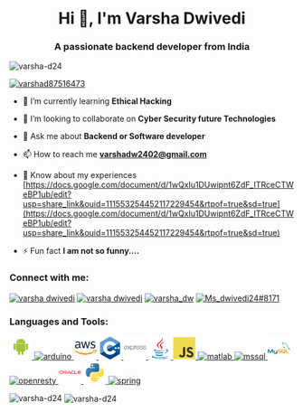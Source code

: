 <h1 align="center">Hi 👋, I'm Varsha Dwivedi</h1>
<h3 align="center">A passionate backend developer from India</h3>

<p align="left"> <img src="https://komarev.com/ghpvc/?username=varsha-d24&label=Profile%20views&color=0e75b6&style=flat" alt="varsha-d24" /> </p>

<p align="left"> <a href="https://twitter.com/varshad87516473" target="blank"><img src="https://img.shields.io/twitter/follow/varshad87516473?logo=twitter&style=for-the-badge" alt="varshad87516473" /></a> </p>

- 🌱 I’m currently learning **Ethical Hacking**

- 👯 I’m looking to collaborate on **Cyber Security future Technologies**

- 💬 Ask me about **Backend or Software developer**

- 📫 How to reach me **varshadw2402@gmail.com**

- 📄 Know about my experiences [https://docs.google.com/document/d/1wQxIu1DUwipnt6ZdF_ITRceCTWeBP1ub/edit?usp=share_link&ouid=111553254452117229454&rtpof=true&sd=true](https://docs.google.com/document/d/1wQxIu1DUwipnt6ZdF_ITRceCTWeBP1ub/edit?usp=share_link&ouid=111553254452117229454&rtpof=true&sd=true)

- ⚡ Fun fact **I am not so funny....**

<h3 align="left">Connect with me:</h3>
<p align="left">
<a href="https://linkedin.com/in/varsha dwivedi" target="blank"><img align="center" src="https://raw.githubusercontent.com/rahuldkjain/github-profile-readme-generator/master/src/images/icons/Social/linked-in-alt.svg" alt="varsha dwivedi" height="30" width="40" /></a>
<a href="https://fb.com/varsha dwivedi" target="blank"><img align="center" src="https://raw.githubusercontent.com/rahuldkjain/github-profile-readme-generator/master/src/images/icons/Social/facebook.svg" alt="varsha dwivedi" height="30" width="40" /></a>
<a href="https://instagram.com/varsha_dw" target="blank"><img align="center" src="https://raw.githubusercontent.com/rahuldkjain/github-profile-readme-generator/master/src/images/icons/Social/instagram.svg" alt="varsha_dw" height="30" width="40" /></a>
<a href="https://discord.gg/Ms_dwivedi24#8171" target="blank"><img align="center" src="https://raw.githubusercontent.com/rahuldkjain/github-profile-readme-generator/master/src/images/icons/Social/discord.svg" alt="Ms_dwivedi24#8171" height="30" width="40" /></a>
</p>

<h3 align="left">Languages and Tools:</h3>
<p align="left"> <a href="https://developer.android.com" target="_blank" rel="noreferrer"> <img src="https://raw.githubusercontent.com/devicons/devicon/master/icons/android/android-original-wordmark.svg" alt="android" width="40" height="40"/> </a> <a href="https://www.arduino.cc/" target="_blank" rel="noreferrer"> <img src="https://cdn.worldvectorlogo.com/logos/arduino-1.svg" alt="arduino" width="40" height="40"/> </a> <a href="https://aws.amazon.com" target="_blank" rel="noreferrer"> <img src="https://raw.githubusercontent.com/devicons/devicon/master/icons/amazonwebservices/amazonwebservices-original-wordmark.svg" alt="aws" width="40" height="40"/> </a> <a href="https://www.w3schools.com/cpp/" target="_blank" rel="noreferrer"> <img src="https://raw.githubusercontent.com/devicons/devicon/master/icons/cplusplus/cplusplus-original.svg" alt="cplusplus" width="40" height="40"/> </a> <a href="https://expressjs.com" target="_blank" rel="noreferrer"> <img src="https://raw.githubusercontent.com/devicons/devicon/master/icons/express/express-original-wordmark.svg" alt="express" width="40" height="40"/> </a> <a href="https://www.java.com" target="_blank" rel="noreferrer"> <img src="https://raw.githubusercontent.com/devicons/devicon/master/icons/java/java-original.svg" alt="java" width="40" height="40"/> </a> <a href="https://developer.mozilla.org/en-US/docs/Web/JavaScript" target="_blank" rel="noreferrer"> <img src="https://raw.githubusercontent.com/devicons/devicon/master/icons/javascript/javascript-original.svg" alt="javascript" width="40" height="40"/> </a> <a href="https://www.mathworks.com/" target="_blank" rel="noreferrer"> <img src="https://upload.wikimedia.org/wikipedia/commons/2/21/Matlab_Logo.png" alt="matlab" width="40" height="40"/> </a> <a href="https://www.microsoft.com/en-us/sql-server" target="_blank" rel="noreferrer"> <img src="https://www.svgrepo.com/show/303229/microsoft-sql-server-logo.svg" alt="mssql" width="40" height="40"/> </a> <a href="https://www.mysql.com/" target="_blank" rel="noreferrer"> <img src="https://raw.githubusercontent.com/devicons/devicon/master/icons/mysql/mysql-original-wordmark.svg" alt="mysql" width="40" height="40"/> </a> <a href="https://openresty.org/" target="_blank" rel="noreferrer"> <img src="https://openresty.org/images/logo.png" alt="openresty" width="40" height="40"/> </a> <a href="https://www.oracle.com/" target="_blank" rel="noreferrer"> <img src="https://raw.githubusercontent.com/devicons/devicon/master/icons/oracle/oracle-original.svg" alt="oracle" width="40" height="40"/> </a> <a href="https://www.python.org" target="_blank" rel="noreferrer"> <img src="https://raw.githubusercontent.com/devicons/devicon/master/icons/python/python-original.svg" alt="python" width="40" height="40"/> </a> <a href="https://spring.io/" target="_blank" rel="noreferrer"> <img src="https://www.vectorlogo.zone/logos/springio/springio-icon.svg" alt="spring" width="40" height="40"/> </a> </p>

<p><img align="left" src="https://github-readme-stats.vercel.app/api/top-langs?username=varsha-d24&show_icons=true&locale=en&layout=compact" alt="varsha-d24" /></p>

<p>&nbsp;<img align="center" src="https://github-readme-stats.vercel.app/api?username=varsha-d24&show_icons=true&locale=en" alt="varsha-d24" /></p>

